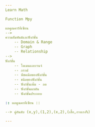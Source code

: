 ```yaml
---
Learn Math 

Function Mpy

ผลคูณคาร์ทีเซียน
-->
ความสัมพันธ์และฟังก์ชั่น
    -- Domain & Range
    -- Graph
    -- Relationship
-->
ฟังก์ชั่น
    -- โดเมนและเรนจ์
    -- กราฟ
    -- พีชคณิตของฟังก์ชั่น
    -- ชนิดของฟังก์ชั่น
    -- ฟังก์ชั่นเพิ่ม - ลด
    -- ฟังก์ชั่นผกผัน
    -- ฟังก์ชั่นประกอบ

:: ผลคูณคาทีเซียน ::

--> คู่อันดับ (x,y),(1,2),(x,2),(เสื้อ,กางเกง%)

---
```

